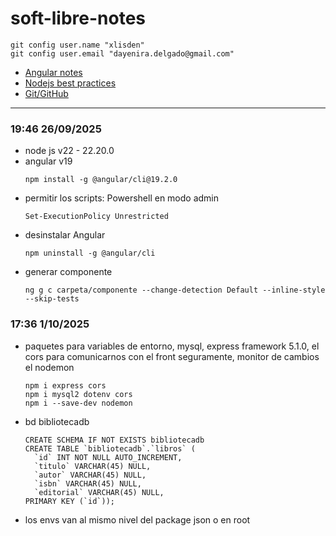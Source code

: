 # soft-libre-notes
```
git config user.name "xlisden"
git config user.email "dayenira.delgado@gmail.com"
```
- [Angular notes](https://app.capacities.io/home/2f182914-42b1-40b3-94c9-50b702c65c46)
- [Nodejs best practices](https://github.com/goldbergyoni/nodebestpractices/blob/spanish-translation/README.spanish.md)
- [Git/GitHub](https://xlisden.notion.site/Git-GitHub-4da26f209cc040b3a72ae09038c11bf3)
---
### 19:46 26/09/2025
- node js v22 - 22.20.0
- angular v19 
  ```
  npm install -g @angular/cli@19.2.0
  ```
- permitir los scripts: 
  Powershell en modo admin
  ```
  Set-ExecutionPolicy Unrestricted
  ```
- desinstalar Angular
  ```
  npm uninstall -g @angular/cli
  ```
- generar componente
  ```
  ng g c carpeta/componente --change-detection Default --inline-style --skip-tests
  ```
### 17:36 1/10/2025
- paquetes para variables de entorno, mysql, express framework 5.1.0, el cors para comunicarnos con el front seguramente, monitor de cambios el nodemon
  ```
  npm i express cors
  npm i mysql2 dotenv cors
  npm i --save-dev nodemon
  ```
- bd bibliotecadb
  ```
  CREATE SCHEMA IF NOT EXISTS bibliotecadb
  CREATE TABLE `bibliotecadb`.`libros` (
    `id` INT NOT NULL AUTO_INCREMENT,
    `titulo` VARCHAR(45) NULL,
    `autor` VARCHAR(45) NULL,
    `isbn` VARCHAR(45) NULL,
    `editorial` VARCHAR(45) NULL,
  PRIMARY KEY (`id`));
  ```
- los envs van al mismo nivel del package json o en root
